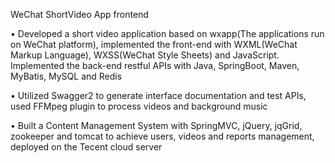 
WeChat ShortVideo App frontend

• Developed a short video application based on wxapp(The applications run on WeChat platform), implemented the
front-end with WXML(WeChat Markup Language), WXSS(WeChat Style Sheets) and JavaScript. Implemented
the back-end restful APIs with Java, SpringBoot, Maven, MyBatis, MySQL and Redis

• Utilized Swagger2 to generate interface documentation and test APIs, used FFMpeg plugin to process videos and
background music

• Built a Content Management System with SpringMVC, jQuery, jqGrid, zookeeper and tomcat to achieve users,
videos and reports management, deployed on the Tecent cloud server
